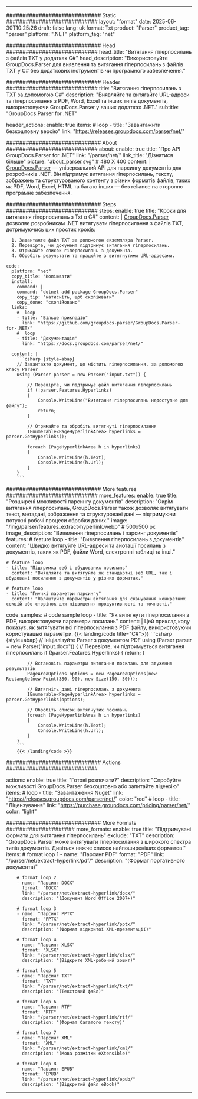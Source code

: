 


---
############################# Static ############################
layout: "format"
date:  2025-06-30T10:25:26
draft: false
lang: uk
format: Txt
product: "Parser"
product_tag: "parser"
platform: ".NET"
platform_tag: "net"

############################# Head ############################
head_title: "Витягання гіперпосилань з файлів TXT у додатках C#"
head_description: "Використовуйте GroupDocs.Parser для виявлення та витягання гіперпосилань з файлів TXT у C# без додаткових інструментів чи програмного забезпечення."

############################# Header ############################
title: "Витягання гіперпосилань з TXT за допомогою C#" 
description: "Виявляйте та витягайте URL-адреси та гіперпосилання з PDF, Word, Excel та інших типів документів, використовуючи GroupDocs.Parser у ваших додатках .NET."
subtitle: "GroupDocs.Parser for .NET" 

header_actions:
  enable: true
  items:
    #  loop
    - title: "Завантажити безкоштовну версію"
      link: "https://releases.groupdocs.com/parser/net/"
      
############################# About ############################
about:
    enable: true
    title: "Про API GroupDocs.Parser for .NET"
    link: "/parser/net/"
    link_title: "Дізнатися більше"
    picture: "about_parser.svg" # 480 X 400
    content: |
       [GroupDocs.Parser](/parser/net/) — універсальний API для парсингу документів для розробників .NET. Він підтримує витягання гіперпосилань, тексту, зображень та структурованого контенту з різних форматів файлів, таких як PDF, Word, Excel, HTML та багато інших — без reliance на стороннє програмне забезпечення.

############################# Steps ############################
steps:
    enable: true
    title: "Кроки для витягання гіперпосилань з Txt в C#"
    content: |
      [GroupDocs.Parser](/parser/net/) дозволяє розробникам .NET витягувати гіперпосилання з файлів TXT, дотримуючись цих простих кроків:
      
      1. Завантажте файл TXT за допомогою екземпляра Parser.
      2. Перевірте, чи документ підтримує витягання гіперпосилань.
      3. Отримайте список гіперпосилань з документа.
      4. Обробіть результати та працюйте з витягнутими URL-адресами.
   
    code:
      platform: "net"
      copy_title: "Копіювати"
      install:
        command: |
        command: "dotnet add package GroupDocs.Parser"
        copy_tip: "натисніть, щоб скопіювати"
        copy_done: "скопійовано"
      links:
        #  loop
        - title: "Більше прикладів"
          link: "https://github.com/groupdocs-parser/GroupDocs.Parser-for-.NET/"
        #  loop
        - title: "Документація"
          link: "https://docs.groupdocs.com/parser/net/"
          
      content: |
        ```csharp {style=abap}
        // Завантажте документ, що містить гіперпосилання, за допомогою класу Parser
        using (Parser parser = new Parser("input.txt")) {

            // Перевірте, чи підтримує файл витягання гіперпосилань
            if (!parser.Features.Hyperlinks)
            {
                Console.WriteLine("Витягання гіперпосилань недоступне для файлу");
                return;
            }

            // Отримайте та обробіть витягнуті гіперпосилання
            IEnumerable<PageHyperlinkArea> hyperlinks = parser.GetHyperlinks();

            foreach (PageHyperlinkArea h in hyperlinks)
            {
                Console.WriteLine(h.Text);
                Console.WriteLine(h.Url);
            }
        }
        ```  

############################# More features ############################
more_features:
  enable: true
  title: "Розширені можливості парсингу документів"
  description: "Окрім витягання гіперпосилань, GroupDocs.Parser також дозволяє витягувати текст, метадані, зображення та структуровані дані — підтримуючи потужні робочі процеси обробки даних."
  image: "/img/parser/features_extract-hyperlink.webp" # 500x500 px
  image_description: "Виявлення гіперпосилань і парсинг документів"
  features:
    # feature loop
    - title: "Виявлення гіперпосилань з документів"
      content: "Швидко витягуйте URL-адреси та анотації посилань з документів, таких як PDF, файли Word, електронні таблиці та інші."

    # feature loop
    - title: "Підтримка веб і вбудованих посилань"
      content: "Виявляйте та витягуйте як стандартні веб URL, так і вбудовані посилання з документів у різних форматах."

    # feature loop
    - title: "Гнучкі параметри парсингу"
      content: "Налаштуйте параметри витягання для сканування конкретних секцій або сторінок для підвищення продуктивності та точності."
      
  code_samples:
    # code sample loop
    - title: "Як витягнути гіперпосилання з PDF, використовуючи параметри посилань"
      content: |
        Цей приклад коду показує, як витягувати всі гіперпосилання з PDF файлу, використовуючи користувацькі параметри.
        {{< landing/code title="C#">}}
        ```csharp {style=abap}
        //  Ініціалізуйте Parser з документом PDF
        using (Parser parser = new Parser("input.docx"))
        {
            // Перевірте, чи підтримується витягання гіперпосилань
            if (!parser.Features.Hyperlinks)
            {
                return;
            }

            // Встановіть параметри витягання посилань для звуження результатів
            PageAreaOptions options = new PageAreaOptions(new Rectangle(new Point(380, 90), new Size(150, 50)));

            // Витягніть дані гіперпосилань з документа
            IEnumerable<PageHyperlinkArea> hyperlinks = parser.GetHyperlinks(options);

            // Обробіть список витягнутих посилань
            foreach (PageHyperlinkArea h in hyperlinks)
            {
                Console.WriteLine(h.Text);
                Console.WriteLine(h.Url);
            }
        }
        ```
        {{< /landing/code >}}


############################# Actions ############################

actions:
  enable: true
  title: "Готові розпочати?"
  description: "Спробуйте можливості GroupDocs.Parser безкоштовно або запитайте ліцензію"
  items:
    #  loop
    - title: "Завантаження Nuget"
      link: "https://releases.groupdocs.com/parser/net/"
      color: "red"
        #  loop
    - title: "Ліцензування"
      link: "https://purchase.groupdocs.com/pricing/parser/net/"
      color: "light"


############################# More Formats #####################
more_formats:
    enable: true
    title: "Підтримувані формати для витягання гіперпосилань"
    exclude: "TXT"
    description: "GroupDocs.Parser може витягувати гіперпосилання з широкого спектра типів документів. Дивіться нижче список найпоширеніших форматов."
    items: 
        # format loop 1
        - name: "Парсинг PDF"
          format: "PDF"
          link: "/parser/net/extract-hyperlink/pdf/"
          description: "(Формат портативного документа)"
          
        # format loop 2
        - name: "Парсинг DOCX"
          format: "DOCX"
          link: "/parser/net/extract-hyperlink/docx/"
          description: "(Документ Word Office 2007+)"
          
        # format loop 3
        - name: "Парсинг PPTX"
          format: "PPTX"
          link: "/parser/net/extract-hyperlink/pptx/"
          description: "(Формат відкритої XML-презентації)"
          
        # format loop 4
        - name: "Парсинг XLSX"
          format: "XLSX"
          link: "/parser/net/extract-hyperlink/xlsx/"
          description: "(Відкрите XML-робочий зошит)"
          
        # format loop 5
        - name: "Парсинг TXT"
          format: "TXT"
          link: "/parser/net/extract-hyperlink/txt/"
          description: "(Текстовий файл)"
          
        # format loop 6
        - name: "Парсинг RTF"
          format: "RTF"
          link: "/parser/net/extract-hyperlink/rtf/"
          description: "(Формат багатого тексту)"
          
        # format loop 7
        - name: "Парсинг XML"
          format: "XML"
          link: "/parser/net/extract-hyperlink/xml/"
          description: "(Мова розмітки eXtensible)"
          
        # format loop 8
        - name: "Парсинг EPUB"
          format: "EPUB"
          link: "/parser/net/extract-hyperlink/epub/"
          description: "(Відкритий файл eBook)"
         
          

---